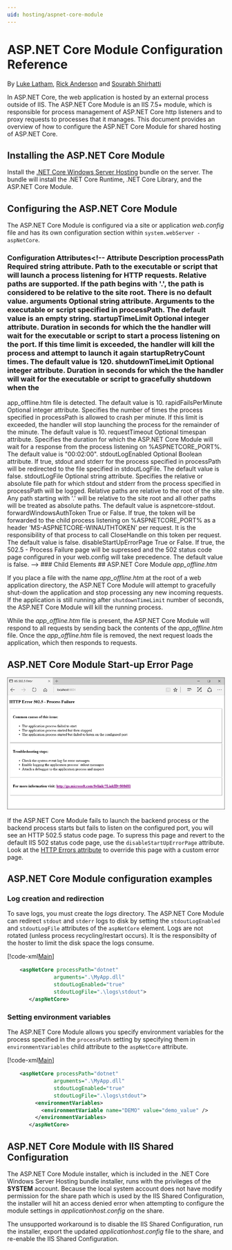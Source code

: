 ```yaml
---
uid: hosting/aspnet-core-module
---
```

# ASP.NET Core Module Configuration Reference

By [Luke Latham](https://github.com/GuardRex), [Rick Anderson](https://twitter.com/RickAndMSFT) and [Sourabh Shirhatti](https://twitter.com/sshirhatti)

In ASP.NET Core, the web application is hosted by an external process outside of IIS. The ASP.NET Core Module is an IIS 7.5+ module, which is responsible for process management of ASP.NET Core http listeners and to proxy requests to processes that it manages. This document provides an overview of how to configure the ASP.NET Core Module for shared hosting of ASP.NET Core.

## Installing the ASP.NET Core Module

Install the [.NET Core Windows Server Hosting](https://go.microsoft.com/fwlink/?LinkId=827547) bundle on the server. The bundle will install the .NET Core Runtime, .NET Core Library, and the ASP.NET Core Module.

## Configuring the ASP.NET Core Module

The ASP.NET Core Module is configured via a site or application *web.config* file and has its own configuration section within `system.webServer - aspNetCore`.

### Configuration Attributes<!--     Attribute  Description  processPath  Required string attribute.    Path to the executable or script that will launch  a process listening for HTTP requests.  Relative paths are supported. If the path  begins with '.', the path is considered to be  relative to the site root.    There is no default value.  arguments  Optional string attribute.    Arguments to the executable or script  specified in processPath.    The default value is an empty string.  startupTimeLimit  Optional integer attribute.    Duration in seconds for which the  the handler will wait for the executable or  script to start a process listening on  the port. If this time limit is exceeded,  the handler will kill the process and attempt to  launch it again startupRetryCount times.    The default value is 120.  shutdownTimeLimit  Optional integer attribute.    Duration in seconds for which the  the handler will wait for the executable or  script to gracefully shutdown when the
app_offline.htm file is detected.    The default value is 10.  rapidFailsPerMinute  Optional integer attribute.    Specifies the number of times the process  specified in processPath is allowed to crash  per minute. If this limit is exceeded,  the handler will stop launching the  process for the remainder of the minute.    The default value is 10.  requestTimeout  Optional timespan attribute.    Specifies the duration for which the  ASP.NET Core Module will wait for a response  from the process listening on  %ASPNETCORE_PORT%.    The default value is "00:02:00".  stdoutLogEnabled  Optional Boolean attribute.    If true, stdout and stderr for the  process specified in processPath will be  redirected to the file specified in  stdoutLogFile.    The default value is false.  stdoutLogFile  Optional string attribute.    Specifies the relative or absolute file path for  which stdout and stderr from the process  specified in processPath will be logged.  Relative paths are relative to the root
of the  site. Any path starting with '.' will be  relative to the site root and all other paths  will be treated as absolute paths.    The default value is aspnetcore-stdout.  forwardWindowsAuthToken  True or False.    If  true, the token will be forwarded to the  child process listening on %ASPNETCORE_PORT% as a  header 'MS-ASPNETCORE-WINAUTHTOKEN' per request.  It is the responsibility of that process to call  CloseHandle on this token per request.    The default value is false.  disableStartUpErrorPage  True or False.    If true, the 502.5 - Process Failure page  will be supressed and the 502 status code page  configured in your web.config will take  precedence.    The default value is false. -->  ### Child Elements<!--     Attribute  Description  environmentVariables  Configures environmentVariables collection  for the process specified in processPath.  recycleOnFileChange  Specify a list of files to monitor. If any of  these files are updated/deleted, the ASP.NET  Core Module
will restart the backend process. -->  ## ASP.NET Core Module *app_offline.htm*

If you place a file with the name *app_offline.htm* at the root of a web application directory, the ASP.NET Core Module will attempt to gracefully shut-down the application and stop processing any new incoming requests. If the application is still running after `shutdownTimeLimit` number of seconds, the ASP.NET Core Module will kill the running process.

While the *app_offline.htm* file is present, the ASP.NET Core Module will respond to all requests by sending back the contents of the *app_offline.htm* file. Once the *app_offline.htm* file is removed, the next request loads the application, which then responds to requests.

## ASP.NET Core Module Start-up Error Page

![image](aspnet-core-module/_static/ANCM-502_5.png)

If the ASP.NET Core Module fails to launch the backend process or the backend process starts but fails to listen on the configured port, you will see an HTTP 502.5 status code page. To supress this page and revert to the default IIS 502 status code page, use the `disableStartUpErrorPage` attribute. Look at the [HTTP Errors attribute](https://www.iis.net/configreference/system.webserver/httperrors) to override this page with a custom error page.

## ASP.NET Core Module configuration examples

<a name=log-redirection></a>

### Log creation and redirection

To save logs, you must create the *logs* directory. The ASP.NET Core Module can redirect `stdout` and `stderr` logs to disk by setting the `stdoutLogEnabled` and `stdoutLogFile` attributes of the `aspNetCore` element. Logs are not rotated (unless process recycling/restart occurs). It is the responsibilty of the hoster to limit the disk space the logs consume.

[!code-xml[Main](aspnet-core-module/sample/web.config)]

````xml
    <aspNetCore processPath="dotnet"
               arguments=".\MyApp.dll"
               stdoutLogEnabled="true"
               stdoutLogFile=".\logs\stdout">
       </aspNetCore>

   ````

### Setting environment variables

The ASP.NET Core Module allows you specify environment variables for the process specified in the `processPath` setting by specifying them in `environmentVariables` child attribute to the `aspNetCore` attribute.

[!code-xml[Main](aspnet-core-module/sample/web.config)]

````xml
    <aspNetCore processPath="dotnet"
               arguments=".\MyApp.dll"
               stdoutLogEnabled="true"
               stdoutLogFile=".\logs\stdout">
         <environmentVariables>
           <environmentVariable name="DEMO" value="demo_value" />
         </environmentVariables>
       </aspNetCore>

   ````

## ASP.NET Core Module with IIS Shared Configuration

The ASP.NET Core Module installer, which is included in the .NET Core Windows Server Hosting bundle installer, runs with the privileges of the **SYSTEM** account. Because the local system account does not have modify permission for the share path which is used by the IIS Shared Configuration, the installer will hit an access denied error when attempting to configure the module settings in *applicationhost.config* on the share.

The unsupported workaround is to disable the IIS Shared Configuration, run the installer, export the updated *applicationhost.config* file to the share, and re-enable the IIS Shared Configuration.

